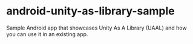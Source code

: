 # android-unity-as-library-sample
Sample Android app that showcases Unity As A Library (UAAL) and how you can use it in an existing app.
